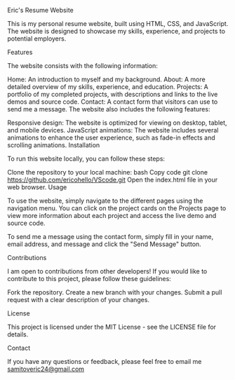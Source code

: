 Eric's Resume Website

This is my personal resume website, built using HTML, CSS, and JavaScript. The website is designed to showcase my skills, experience, and projects to potential employers.

Features

The website consists with the following information:

Home: An introduction to myself and my background.
About: A more detailed overview of my skills, experience, and education.
Projects: A portfolio of my completed projects, with descriptions and links to the live demos and source code.
Contact: A contact form that visitors can use to send me a message.
The website also includes the following features:

Responsive design: The website is optimized for viewing on desktop, tablet, and mobile devices.
JavaScript animations: The website includes several animations to enhance the user experience, such as fade-in effects and scrolling animations.
Installation

To run this website locally, you can follow these steps:

Clone the repository to your local machine:
bash
Copy code
git clone https://github.com/ericohello/VScode.git
Open the index.html file in your web browser.
Usage

To use the website, simply navigate to the different pages using the navigation menu. You can click on the project cards on the Projects page to view more information about each project and access the live demo and source code.

To send me a message using the contact form, simply fill in your name, email address, and message and click the "Send Message" button.

Contributions

I am open to contributions from other developers! If you would like to contribute to this project, please follow these guidelines:

Fork the repository.
Create a new branch with your changes.
Submit a pull request with a clear description of your changes.

License

This project is licensed under the MIT License - see the LICENSE file for details.

Contact

If you have any questions or feedback, please feel free to email me samitoveric24@gmail.com